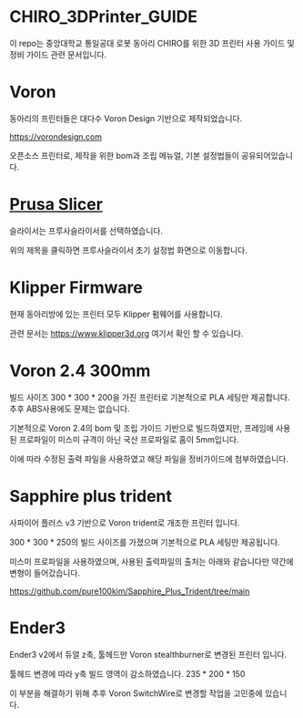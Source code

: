 # CHIRO_3DPrinter_GUIDE
이 repo는 중앙대학교 통일공대 로봇 동아리 CHIRO를 위한 3D 프린터 사용 가이드 및 정비 가이드 관련 문서입니다.

# Voron
동아리의 프린터들은 대다수 Voron Design 기반으로 제작되었습니다.

https://vorondesign.com

오픈소스 프린터로, 제작을 위한 bom과 조립 메뉴얼, 기본 설정법들이 공유되어있습니다.

# [Prusa Slicer](https://github.com/2lectro-racoon/CHIRO_3DPrinter/tree/main/PrusaSlicer)
슬라이서는 프루사슬라이서를 선택하였습니다.

위의 제목을 클릭하면 프루사슬라이서 초기 설정법 화면으로 이동합니다.

# Klipper Firmware
현재 동아리방에 있는 프린터 모두 Klipper 펌웨어를 사용합니다.

관련 문서는 https://www.klipper3d.org 여기서 확인 할 수 있습니다.

# Voron 2.4 300mm
빌드 사이즈 300 * 300 * 200을 가진 프린터로 기본적으로 PLA 세팅만 제공합니다. 추후 ABS사용에도 문제는 없습니다.

기본적으로 Voron 2.4의 bom 및 조립 가이드 기반으로 빌드하였지만, 프레임에 사용된 프로파일이 미스미 규격이 아닌 국산 프로파일로 홈이 5mm입니다.

이에 따라 수정된 출력 파일을 사용하였고 해당 파일을 정비가이드에 첨부하였습니다.

# Sapphire plus trident
사파이어 플러스 v3 기반으로 Voron trident로 개조한 프린터 입니다.

300 * 300 * 250의 빌드 사이즈를 가졌으며 기본적으로 PLA 세팅만 제공됩니다.

미스미 프로파일을 사용하였으며, 사용된 출력파일의 출처는 아래와 같습니다만 약간에 변형이 들어갔습니다.

https://github.com/pure100kim/Sapphire_Plus_Trident/tree/main

# Ender3

Ender3 v2에서 듀얼 z축, 툴헤드만 Voron stealthburner로 변경된 프린터 입니다.

툴헤드 변경에 따라 y축 빌드 영역이 감소하였습니다. 235 * 200 * 150

이 부분을 해결하기 위해 추후 Voron SwitchWire로 변경할 작업을 고민중에 있습니다.